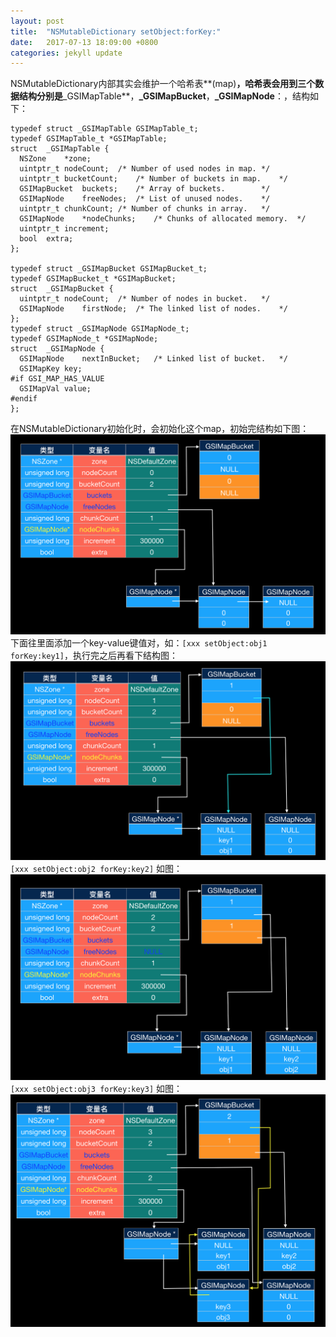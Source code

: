 ```yaml
---
layout: post
title:  "NSMutableDictionary setObject:forKey:"
date:   2017-07-13 18:09:00 +0800
categories: jekyll update
---
```


NSMutableDictionary内部其实会维护一个哈希表**(map)**，哈希表会用到三个数据结构分别是**_GSIMapTable**，**_GSIMapBucket**，**_GSIMapNode**：，结构如下：

```
typedef struct _GSIMapTable GSIMapTable_t;
typedef GSIMapTable_t *GSIMapTable;
struct	_GSIMapTable {
  NSZone	*zone;
  uintptr_t	nodeCount;	/* Number of used nodes in map.	*/
  uintptr_t	bucketCount;	/* Number of buckets in map.	*/
  GSIMapBucket	buckets;	/* Array of buckets.		*/
  GSIMapNode	freeNodes;	/* List of unused nodes.	*/
  uintptr_t	chunkCount;	/* Number of chunks in array.	*/
  GSIMapNode	*nodeChunks;	/* Chunks of allocated memory.	*/
  uintptr_t	increment;
  bool	extra;
};

typedef struct _GSIMapBucket GSIMapBucket_t;
typedef GSIMapBucket_t *GSIMapBucket;
struct	_GSIMapBucket {
  uintptr_t	nodeCount;	/* Number of nodes in bucket.	*/
  GSIMapNode	firstNode;	/* The linked list of nodes.	*/
};
typedef struct _GSIMapNode GSIMapNode_t;
typedef GSIMapNode_t *GSIMapNode;
struct	_GSIMapNode {
  GSIMapNode	nextInBucket;	/* Linked list of bucket.	*/
  GSIMapKey	key;
#if	GSI_MAP_HAS_VALUE
  GSIMapVal	value;
#endif
};
```

在NSMutableDictionary初始化时，会初始化这个map，初始完结构如下图：
![初始化](../resources/NSDictionary/01.png)
下面往里面添加一个key-value键值对，如：`[xxx setObject:obj1 forKey:key1]`，执行完之后再看下结构图：
![obj1_key1](../resources/NSDictionary/02.png)
`[xxx setObject:obj2 forKey:key2]` 如图：
![obj2_key2](../resources/NSDictionary/03.png)
`[xxx setObject:obj3 forKey:key3]` 如图：
![obj2_key3](../resources/NSDictionary/04.png)